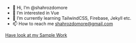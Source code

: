 - 👋 Hi, I’m @shahrozdomore
- 👀 I’m interested in Vue
- 🌱 I’m currently learning TailwindCSS, Firebase, Jekyll etc.
- 📫 How to reach me shahrozdomore@gmail.com

[Have look at my Sample Work](https://shahrozdomore.gitHub.com)

<!---
shahrozdomore/shahrozdomore is a ✨ special ✨ repository because its `README.md` (this file) appears on your GitHub profile.
You can click the Preview link to take a look at your changes.
--->

